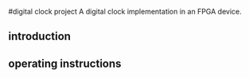 #digital clock project
A digital clock implementation in an FPGA device.

## introduction

## operating instructions